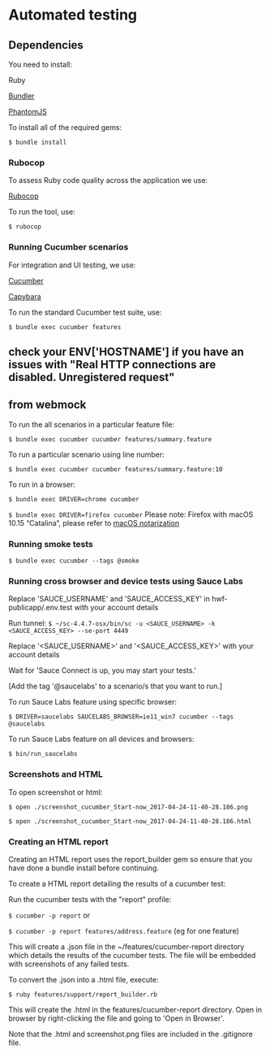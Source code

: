 # Automated testing

## Dependencies

You need to install:

Ruby

[Bundler](http://bundler.io/)

[PhantomJS](https://github.com/teampoltergeist/poltergeist#installing-phantomjs)

To install all of the required gems:

`$ bundle install`

### Rubocop

To assess Ruby code quality across the application we use:

[Rubocop](https://github.com/bbatsov/rubocop)

To run the tool, use:

`$ rubocop`

### Running Cucumber scenarios

For integration and UI testing, we use:

[Cucumber](http://cukes.info/)

[Capybara](https://github.com/jnicklas/capybara)

To run the standard Cucumber test suite, use:

`$ bundle exec cucumber features`

## check your ENV['HOSTNAME'] if you have an issues with "Real HTTP connections are disabled. Unregistered request"
## from webmock

To run the all scenarios in a particular feature file:

`$ bundle exec cucumber cucumber features/summary.feature`

To run a particular scenario using line number:

`$ bundle exec cucumber cucumber features/summary.feature:10`

To run in a browser:

`$ bundle exec DRIVER=chrome cucumber`

`$ bundle exec DRIVER=firefox cucumber`
Please note: Firefox with macOS 10.15 “Catalina”, please refer to [macOS notarization](https://firefox-source-docs.mozilla.org/testing/geckodriver/Notarization.html)

### Running smoke tests

`$ bundle exec cucumber --tags @smoke`

### Running cross browser and device tests using Sauce Labs

Replace 'SAUCE_USERNAME' and 'SAUCE_ACCESS_KEY' in hwf-publicapp/.env.test with your account details

Run tunnel:
`$ ~/sc-4.4.7-osx/bin/sc -u <SAUCE_USERNAME> -k <SAUCE_ACCESS_KEY> --se-port 4449`

Replace '<SAUCE_USERNAME>' and '<SAUCE_ACCESS_KEY>' with your account details

Wait for 'Sauce Connect is up, you may start your tests.'

[Add the tag '@saucelabs' to a scenario/s that you want to run.]

To run Sauce Labs feature using specific browser:

`$ DRIVER=saucelabs SAUCELABS_BROWSER=ie11_win7 cucumber --tags @saucelabs`

To run Sauce Labs feature on all devices and browsers:

`$ bin/run_saucelabs`

### Screenshots and HTML

To open screenshot or html:

`$ open ./screenshot_cucumber_Start-now_2017-04-24-11-40-28.186.png`

`$ open ./screenshot_cucumber_Start-now_2017-04-24-11-40-28.186.html`

### Creating an HTML report

Creating an HTML report uses the report_builder gem so ensure that you have done a bundle install before continuing.

To create a HTML report detailing the results of a cucumber test:

Run the cucumber tests with the "report" profile:

`$ cucumber -p report` or 

`$ cucumber -p report features/address.feature` (eg for one feature)

This will create a .json file in the ~/features/cucumber-report directory which details the results of the cucumber 
tests. The file will be embedded with screenshots of any failed tests.

To convert the .json into a .html file, execute:

`$ ruby features/support/report_builder.rb`

This will create the .html in the features/cucumber-report directory. Open in browser by right-clicking the file and 
going to 'Open in Browser'. 

Note that the .html and screenshot.png files are included in the .gitignore file.
